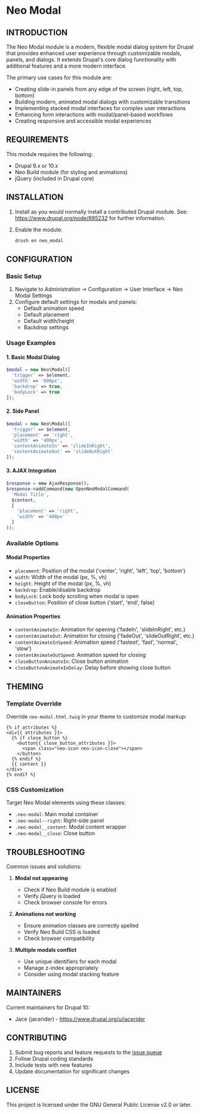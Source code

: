 # Neo Modal

## INTRODUCTION

The Neo Modal module is a modern, flexible modal dialog system for Drupal that provides enhanced user experience through customizable modals, panels, and dialogs. It extends Drupal's core dialog functionality with additional features and a more modern interface.

The primary use cases for this module are:

- Creating slide-in panels from any edge of the screen (right, left, top, bottom)
- Building modern, animated modal dialogs with customizable transitions
- Implementing stacked modal interfaces for complex user interactions
- Enhancing form interactions with modal/panel-based workflows
- Creating responsive and accessible modal experiences

## REQUIREMENTS

This module requires the following:

- Drupal 9.x or 10.x
- Neo Build module (for styling and animations)
- jQuery (included in Drupal core)

## INSTALLATION

1. Install as you would normally install a contributed Drupal module.
   See: https://www.drupal.org/node/895232 for further information.

2. Enable the module:
   ```bash
   drush en neo_modal
   ```

## CONFIGURATION

### Basic Setup
1. Navigate to Administration → Configuration → User Interface → Neo Modal Settings
2. Configure default settings for modals and panels:
   - Default animation speed
   - Default placement
   - Default width/height
   - Backdrop settings

### Usage Examples

#### 1. Basic Modal Dialog
```php
$modal = new Neo\Modal([
  'trigger' => $element,
  'width' => '600px',
  'backdrop' => true,
  'bodyLock' => true
]);
```

#### 2. Side Panel
```php
$modal = new Neo\Modal([
  'trigger' => $element,
  'placement' => 'right',
  'width' => '400px',
  'contentAnimateIn' => 'slideInRight',
  'contentAnimateOut' => 'slideOutRight'
]);
```

#### 3. AJAX Integration
```php
$response = new AjaxResponse();
$response->addCommand(new OpenNeoModalCommand(
  'Modal Title',
  $content,
  [
    'placement' => 'right',
    'width' => '400px'
  ]
));
```

### Available Options

#### Modal Properties
- `placement`: Position of the modal ('center', 'right', 'left', 'top', 'bottom')
- `width`: Width of the modal (px, %, vh)
- `height`: Height of the modal (px, %, vh)
- `backdrop`: Enable/disable backdrop
- `bodyLock`: Lock body scrolling when modal is open
- `closeButton`: Position of close button ('start', 'end', false)

#### Animation Properties
- `contentAnimateIn`: Animation for opening ('fadeIn', 'slideInRight', etc.)
- `contentAnimateOut`: Animation for closing ('fadeOut', 'slideOutRight', etc.)
- `contentAnimateInSpeed`: Animation speed ('fastest', 'fast', 'normal', 'slow')
- `contentAnimateOutSpeed`: Animation speed for closing
- `closeButtonAnimateIn`: Close button animation
- `closeButtonAnimateInDelay`: Delay before showing close button

## THEMING

### Template Override
Override `neo-modal.html.twig` in your theme to customize modal markup:
```twig
{% if attributes %}
<div{{ attributes }}>
  {% if close_button %}
    <button{{ close_button_attributes }}>
      <span class="neo-icon neo-icon-close"></span>
    </button>
  {% endif %}
  {{ content }}
</div>
{% endif %}
```

### CSS Customization
Target Neo Modal elements using these classes:
- `.neo-modal`: Main modal container
- `.neo-modal--right`: Right-side panel
- `.neo-modal__content`: Modal content wrapper
- `.neo-modal__close`: Close button

## TROUBLESHOOTING

Common issues and solutions:

1. **Modal not appearing**
   - Check if Neo Build module is enabled
   - Verify jQuery is loaded
   - Check browser console for errors

2. **Animations not working**
   - Ensure animation classes are correctly spelled
   - Verify Neo Build CSS is loaded
   - Check browser compatibility

3. **Multiple modals conflict**
   - Use unique identifiers for each modal
   - Manage z-index appropriately
   - Consider using modal stacking feature

## MAINTAINERS

Current maintainers for Drupal 10:
- Jace (jacerider) - https://www.drupal.org/u/jacerider

## CONTRIBUTING

1. Submit bug reports and feature requests to the [issue queue](https://www.drupal.org/project/issues/neo_modal)
2. Follow Drupal coding standards
3. Include tests with new features
4. Update documentation for significant changes

## LICENSE

This project is licensed under the GNU General Public License v2.0 or later.
